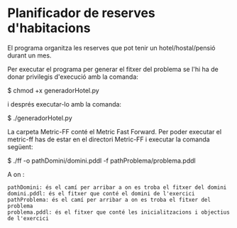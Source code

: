 # Planificador de reserves d'habitacions

El programa organitza les reserves que pot tenir un hotel/hostal/pensió durant un mes.



Per executar el programa per generar el fitxer del problema se l'hi ha de donar privilegis d'execució amb la comanda:
    
   $ chmod +x generadorHotel.py

i després executar-lo amb la comanda:

   $ ./generadorHotel.py



La carpeta Metric-FF conté el Metric Fast Forward. Per poder executar el metric-ff has de estar en el directori Metric-FF i executar la comanda següent:

   $ ./ff -o pathDomini/domini.pddl -f pathProblema/problema.pddl

A on :

    pathDomini: és el camí per arribar a on es troba el fitxer del domini
    domini.pddl: és el fitxer que conté el domini de l'exercici
    pathProblema: és el camí per arribar a on es troba el fitxer del problema
    problema.pddl: és el fitxer que conté les inicialitzacions i objectius de l'exercici
